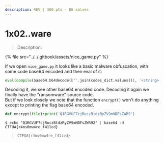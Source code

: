 ```yaml
---
description: REV | 100 pts - 86 solves
---
```


# 1x02..ware

> Description:

{% file src="../../.gitbook/assets/nice_game.py" %}

If we open `nice_game.py` it looks like a basic malware obfuscation, with some code base64 encoded and then eval of it:

```python
eval(compile(base64.b64decode(b''.join(codes_dict.values()), '<string>', 'exec')))
```

Decoding it, we see other base64 encoded code. Decoding it again we finally have the "ransomware" source code.\
But if we look closely we note that the function `encrypt()` won't do anything except to printing the flag base64 encoded.

```python
def encrypt(file):print('Q1RGVUF7cjRuczBtdzRyZV9mNDFsZWR9')
```

```shell
$ echo "Q1RGVUF7cjRuczBtdzRyZV9mNDFsZWR92" | base64 -d
CTFUA{r4ns0mw4re_f41led}
```

> ```
> CTFUA{r4ns0mw4re_f41led}
> ```
